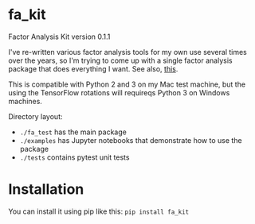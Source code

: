 # fa_kit
Factor Analysis Kit version 0.1.1

I've re-written various factor analysis tools for my own use several times over the years, so I'm trying to come up with a single factor analysis package that does everything I want. See also, [this](https://bmcmenamin.github.io/2017/09/12/releasing-fa-kit.html).

This is compatible with Python 2 and 3 on my Mac test machine, but the using the TensorFlow rotations will requireqs Python 3 on Windows machines.

Directory layout:
* `./fa_test` has the main package
* `./examples` has Jupyter notebooks that demonstrate how to use the package
* `./tests` contains pytest unit tests

# Installation
You can install it using pip like this: `pip install fa_kit`
